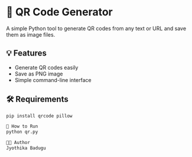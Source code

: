 # 🔳 QR Code Generator

A simple Python tool to generate QR codes from any text or URL and save them as image files.

## 💡 Features
- Generate QR codes easily
- Save as PNG image
- Simple command-line interface

## 🛠️ Requirements

```bash
pip install qrcode pillow

🚀 How to Run
python qr.py

👩‍💻 Author
Jyothika Badugu


